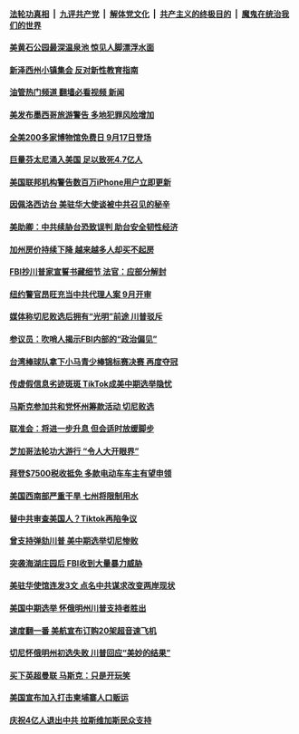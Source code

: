 ####  [法轮功真相](../../../../basic/blob/master/README.md?t=08201401) &nbsp;|&nbsp; [九评共产党](../../../../9ping.md/blob/master/README.md?t=08201401) &nbsp;|&nbsp; [解体党文化](../../../../jtdwh.md/blob/master/README.md?t=08201401)  &nbsp;|&nbsp; [共产主义的终极目的](../../../../gczydzjmd.md/blob/master/README.md?t=08201401) &nbsp;|&nbsp; [魔鬼在统治我们的世界](../../../../mgztzwmdsj.md/blob/master/README.md?t=08201401) 

#### [美黄石公园最深温泉池 惊见人脚漂浮水面](../pages/prog203/a103507058.md?t=08201401) 

#### [新泽西州小镇集会 反对新性教育指南](../pages/prog203/a103506962.md?t=08201401) 

#### [油管热门频道 翻墙必看视频 新闻](http://45.76.130.85:81/youtube.html?08201401)

#### [美发布墨西哥旅游警告 多地犯罪风险增加](../pages/prog203/a103506905.md?t=08201401) 

#### [全美200多家博物馆免费日 9月17日登场](../pages/prog203/a103506954.md?t=08201401) 

#### [巨量芬太尼涌入美国 足以致死4.7亿人](../pages/prog203/a103506800.md?t=08201401) 

#### [美国联邦机构警告数百万iPhone用户立即更新](../pages/prog203/a103506647.md?t=08201401) 

#### [因佩洛西访台 美驻华大使谈被中共召见的秘辛](../pages/prog203/a103506624.md?t=08201401) 

#### [美助卿：中共续胁台恐致误判 助台安全韧性经济](../pages/prog203/a103506030.md?t=08201401) 

#### [加州房价持续下降 越来越多人却买不起房](../pages/prog203/a103505930.md?t=08201401) 

#### [FBI抄川普家宣誓书藏细节 法官：应部分解封](../pages/prog203/a103505828.md?t=08201401) 

#### [纽约警官昂旺充当中共代理人案 9月开审](../pages/prog203/a103505824.md?t=08201401) 

#### [媒体称切尼败选后拥有“光明”前途 川普驳斥](../pages/prog203/a103505725.md?t=08201401) 

#### [参议员：吹哨人揭示FBI内部的“政治偏见”](../pages/prog203/a103505670.md?t=08201401) 

#### [台湾棒球队拿下小马青少棒锦标赛决赛 再度夺冠](../pages/prog203/a103505665.md?t=08201401) 

#### [传虚假信息劣迹斑斑 TikTok成美中期选举隐忧](../pages/prog203/a103505375.md?t=08201401) 

#### [马斯克参加共和党怀州筹款活动 切尼败选](../pages/prog203/a103505127.md?t=08201401) 

#### [联准会：将进一步升息 但会适时放缓脚步](../pages/prog203/a103505162.md?t=08201401) 

#### [芝加哥法轮功大游行 “令人大开眼界”](../pages/prog203/a103505141.md?t=08201401) 

#### [拜登$7500税收抵免 多款电动车车主有望申领](../pages/prog203/a103505021.md?t=08201401) 

#### [美国西南部严重干旱 七州将限制用水](../pages/prog203/a103504940.md?t=08201401) 

#### [替中共审查美国人？Tiktok再陷争议](../pages/prog203/a103504920.md?t=08201401) 

#### [曾支持弹劾川普 美中期选举切尼惨败](../pages/prog203/a103504924.md?t=08201401) 

#### [突袭海湖庄园后 FBI收到大量暴力威胁](../pages/prog203/a103504773.md?t=08201401) 

#### [美驻华使馆连发3文 点名中共谋求改变两岸现状](../pages/prog203/a103504713.md?t=08201401) 

#### [美国中期选举 怀俄明州川普支持者胜出](../pages/prog203/a103504679.md?t=08201401) 

#### [速度翻一番 美航宣布订购20架超音速飞机](../pages/prog203/a103504415.md?t=08201401) 

#### [切尼怀俄明州初选失败 川普回应“美妙的结果”](../pages/prog203/a103504395.md?t=08201401) 

#### [买下英超曼联 马斯克：只是开玩笑](../pages/prog203/a103504304.md?t=08201401) 

#### [美国宣布加入打击柬埔寨人口贩运](../pages/prog203/a103504301.md?t=08201401) 

#### [庆祝4亿人退出中共 拉斯维加斯民众支持](../pages/prog203/a103504218.md?t=08201401) 

<img src='http://gfw-breaker.win/goodnews/indexes/prog203.md' width='0px' height='0px'/>
